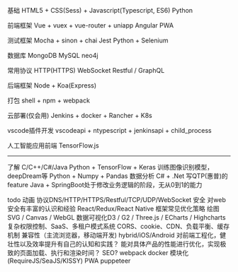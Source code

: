 

基础
HTML5 + CSS(Sess) + Javascript(Typescript, ES6)
Python

前端框架
Vue + vuex + vue-router +  uniapp
Angular
PWA

测试框架
Mocha + sinon + chai
Jest 
Python + Selenium 

数据库
MongoDB
MySQL
neo4j

常用协议
HTTP(HTTPS)
WebSocket
Restful / GraphQL

后端框架
Node + Koa(Express)

打包
shell + npm + webpack

云部署(仅会用)
Jenkins + docker + Rancher + K8s

vscode插件开发
vscodeapi + ntypescript + jenkinsapi + child_process

人工智能应用前端
TensorFlow.js 

--------------
了解 C/C++/C#/Java
Python + TensorFlow + Keras 训练图像识别模型，deepDream等
Python + Numpy + Pandas 数据分析
C# + .Net 写QTP(惠普)的feature
Java + SpringBoot处于修改业务逻辑的阶段，无从0到1的能力

todo
动画 
协议DNS/HTTP/HTTPS/Restful/TCP/UDP/WebSocket
安全 对web安全有丰富的认识和经验
React/Redux/React Native
框架常见优化策略
绘图 SVG / Canvas / WebGL 
数据可视化D3 / G2 / Three.js / ECharts / Highcharts
复杂权限控制、SaaS、多租户模式系统
CORS、cookie、CDN、负载平衡、缓存机制
兼容性（主流浏览器，移动端开发)
hybrid/iOS/Android
对前端工程化，健壮性以及效率提升有自己的认知和实践？
能对具体产品的性能进行优化，实现极致的页面加载、执行和渲染时间？
SEO?
webpack
docker
模块化(RequireJS/SeaJS/KISSY)
PWA
puppeteer